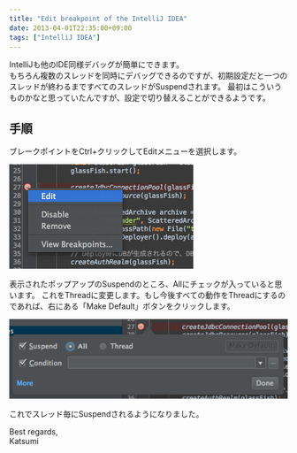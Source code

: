 ```yaml
---
title: "Edit breakpoint of the IntelliJ IDEA"
date: 2013-04-01T22:35:00+09:00
tags: ["IntelliJ IDEA"]
---
```

IntelliJも他のIDE同様デバッグが簡単にできます。  
もちろん複数のスレッドを同時にデバッグできるのですが、初期設定だと一つのスレッドが終わるまですべてのスレッドがSuspendされます。
最初はこういうものかなと思っていたんですが、設定で切り替えることができるようです。

## 手順
ブレークポイントをCtrl+クリックしてEditメニューを選択します。

![](/images/post_image_9.png)

表示されたポップアップのSuspendのところ、Allにチェックが入っていると思います。
これをThreadに変更します。もし今後すべての動作をThreadにするのであれば、右にある「Make Default」ボタンをクリックします。

![](/images/post_image_10.png)

これでスレッド毎にSuspendされるようになりました。

Best regards,  
Katsumi
